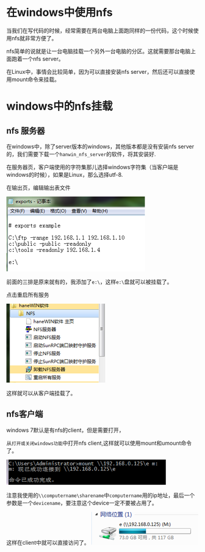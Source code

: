 在windows中使用nfs
===

当我们在写代码的时候，经常需要在两台电脑上面跑同样的一份代码，这个时候使用nfs就非常方便了。

nfs简单的说就是让一台电脑挂载一个另外一台电脑的分区。这就需要那台电脑上面跑着一个nfs server。

在Linux中，事情会比较简单，因为可以直接安装nfs server，然后还可以直接使用mount命令来挂载。

# windows中的nfs挂载
## nfs 服务器
在windows中，除了server版本的windows，其他版本都是没有安装nfs server的，我们需要下载一个`hanwin_nfs_server`的软件，将其安装好.

在服务器页，客户端使用的字符集那儿选择windows字符集（当客户端是windows的时候），如果是Linux，那么选择utf-8.

在输出页，编辑输出表文件

![](exports.png)


前面的三排是原来就有的，我添加了`e:\`，这样`e:\`盘就可以被挂载了。

点击重启所有服务

![](restart.png)

这样就可以从客户端挂载了。

## nfs客户端
windows 7默认是有nfs的client，但是需要打开，

从`打开或关闭windows功能`中打开nfs client,这样就可以使用mount和umount命令了。

![](mount.png)

注意我使用的`\\computername\sharename`中`computername`用的ip地址，最后一个参数是一个`devicename`，要注意这个device一定不要被占用了。

这样在client中就可以直接访问了。
![](nfs.png)
